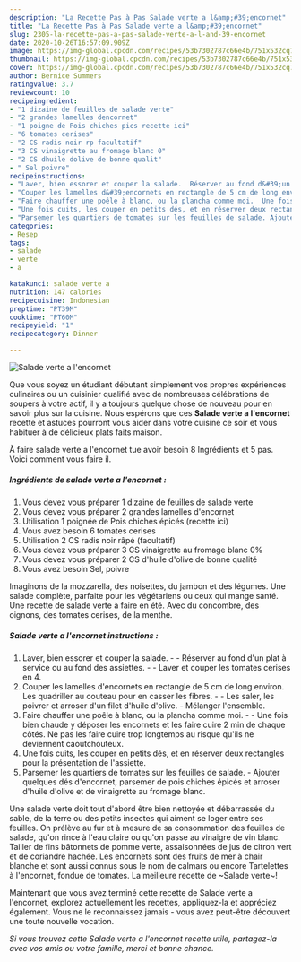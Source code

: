 ```yaml
---
description: "La Recette Pas à Pas Salade verte a l&amp;#39;encornet"
title: "La Recette Pas à Pas Salade verte a l&amp;#39;encornet"
slug: 2305-la-recette-pas-a-pas-salade-verte-a-l-and-39-encornet
date: 2020-10-26T16:57:09.909Z
image: https://img-global.cpcdn.com/recipes/53b7302787c66e4b/751x532cq70/salade-verte-a-lencornet-photo-principale-de-la-recette.jpg
thumbnail: https://img-global.cpcdn.com/recipes/53b7302787c66e4b/751x532cq70/salade-verte-a-lencornet-photo-principale-de-la-recette.jpg
cover: https://img-global.cpcdn.com/recipes/53b7302787c66e4b/751x532cq70/salade-verte-a-lencornet-photo-principale-de-la-recette.jpg
author: Bernice Summers
ratingvalue: 3.7
reviewcount: 10
recipeingredient:
- "1 dizaine de feuilles de salade verte"
- "2 grandes lamelles dencornet"
- "1 poigne de Pois chiches pics recette ici"
- "6 tomates cerises"
- "2 CS radis noir rp facultatif"
- "3 CS vinaigrette au fromage blanc 0"
- "2 CS dhuile dolive de bonne qualit"
- " Sel poivre"
recipeinstructions:
- "Laver, bien essorer et couper la salade.  Réserver au fond d&#39;un plat à service ou au fond des assiettes.  Laver et couper les tomates cerises en 4."
- "Couper les lamelles d&#39;encornets en rectangle de 5 cm de long environ. Les quadriller au couteau pour en casser les fibres.  Les saler, les poivrer et arroser d&#39;un filet d&#39;huile d&#39;olive. Mélanger l&#39;ensemble."
- "Faire chauffer une poêle à blanc, ou la plancha comme moi.  Une fois bien chaude y déposer les encornets et les faire cuire 2 min de chaque côtés. Ne pas les faire cuire trop longtemps au risque qu&#39;ils ne deviennent caoutchouteux."
- "Une fois cuits, les couper en petits dés, et en réserver deux rectangles pour la présentation de l&#39;assiette."
- "Parsemer les quartiers de tomates sur les feuilles de salade. Ajouter quelques dés d&#39;encornet, parsemer de pois chiches épicés et arroser d&#39;huile d&#39;olive et de vinaigrette au fromage blanc."
categories:
- Resep
tags:
- salade
- verte
- a

katakunci: salade verte a 
nutrition: 147 calories
recipecuisine: Indonesian
preptime: "PT39M"
cooktime: "PT60M"
recipeyield: "1"
recipecategory: Dinner

---
```



![Salade verte a l&#39;encornet](https://img-global.cpcdn.com/recipes/53b7302787c66e4b/751x532cq70/salade-verte-a-lencornet-photo-principale-de-la-recette.jpg)

Que vous soyez un étudiant débutant simplement vos propres expériences culinaires ou un cuisinier qualifié avec de nombreuses célébrations de soupers à votre actif, il y a toujours quelque chose de nouveau pour en savoir plus sur la cuisine. Nous espérons que ces <strong> Salade verte a l&#39;encornet </strong> recette et astuces pourront vous aider dans votre cuisine ce soir et vous habituer à de délicieux plats faits maison.

<!--inarticleads1-->

À faire salade verte a l&#39;encornet tue avoir besoin 8 Ingrédients et 5 pas. Voici comment vous faire il.

##### Ingrédients de salade verte a l&#39;encornet :

1. Vous devez vous préparer 1 dizaine de feuilles de salade verte
1. Vous devez vous préparer 2 grandes lamelles d&#39;encornet
1. Utilisation 1 poignée de Pois chiches épicés (recette ici)
1. Vous avez besoin 6 tomates cerises
1. Utilisation 2 CS radis noir râpé (facultatif)
1. Vous devez vous préparer 3 CS vinaigrette au fromage blanc 0%
1. Vous devez vous préparer 2 CS d&#39;huile d&#39;olive de bonne qualité
1. Vous avez besoin  Sel, poivre


Imaginons de la mozzarella, des noisettes, du jambon et des légumes. Une salade complète, parfaite pour les végétariens ou ceux qui mange santé. Une recette de salade verte à faire en été. Avec du concombre, des oignons, des tomates cerises, de la menthe. 

<!--inarticleads2-->

##### Salade verte a l&#39;encornet instructions :

1. Laver, bien essorer et couper la salade. -  - Réserver au fond d&#39;un plat à service ou au fond des assiettes. -  - Laver et couper les tomates cerises en 4.
1. Couper les lamelles d&#39;encornets en rectangle de 5 cm de long environ. Les quadriller au couteau pour en casser les fibres. -  - Les saler, les poivrer et arroser d&#39;un filet d&#39;huile d&#39;olive. - Mélanger l&#39;ensemble.
1. Faire chauffer une poêle à blanc, ou la plancha comme moi. -  - Une fois bien chaude y déposer les encornets et les faire cuire 2 min de chaque côtés. Ne pas les faire cuire trop longtemps au risque qu&#39;ils ne deviennent caoutchouteux.
1. Une fois cuits, les couper en petits dés, et en réserver deux rectangles pour la présentation de l&#39;assiette.
1. Parsemer les quartiers de tomates sur les feuilles de salade. - Ajouter quelques dés d&#39;encornet, parsemer de pois chiches épicés et arroser d&#39;huile d&#39;olive et de vinaigrette au fromage blanc.


Une salade verte doit tout d&#39;abord être bien nettoyée et débarrassée du sable, de la terre ou des petits insectes qui aiment se loger entre ses feuilles. On prélève au fur et à mesure de sa consommation des feuilles de salade, qu&#39;on rince à l&#39;eau claire ou qu&#39;on passe au vinaigre de vin blanc. Tailler de fins bâtonnets de pomme verte, assaisonnées de jus de citron vert et de coriandre hachée. Les encornets sont des fruits de mer à chair blanche et sont aussi connus sous le nom de calmars ou encore Tartelettes à l&#39;encornet, fondue de tomates. La meilleure recette de ~Salade verte~! 

<!--inarticleads1-->

<p>
Maintenant que vous avez terminé cette recette de Salade verte a l&#39;encornet, explorez actuellement les recettes, appliquez-la et appréciez également. Vous ne le reconnaissez jamais - vous avez peut-être découvert une toute nouvelle vocation.
</p>

<p>
<i>Si vous trouvez cette Salade verte a l&#39;encornet recette utile, partagez-la avec vos amis ou votre famille, merci et bonne chance.</i>
</p>
